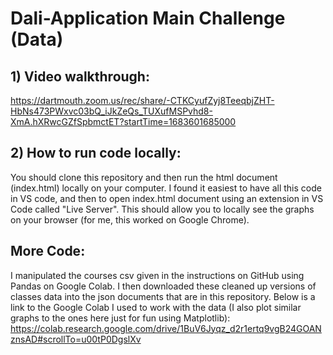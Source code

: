 # Dali-Application Main Challenge (Data)

## 1) Video walkthrough: 
https://dartmouth.zoom.us/rec/share/-CTKCyufZyj8TeeqbjZHT-HbNs473PWxvc03bQ_iJkZeQs_TUXufMSPvhd8-XmA.hXRwcGZfSpbmctET?startTime=1683601685000

## 2) How to run code locally:
You should clone this repository and then run the html document (index.html) locally on your computer. I found it easiest to have all this code in VS code, and then to open index.html document using an extension in VS Code called "Live Server". This should allow you to locally see the graphs on your browser (for me, this worked on Google Chrome).


## More Code: 
I manipulated the courses csv given in the instructions on GitHub using Pandas on Google Colab. I then downloaded these cleaned up versions of classes data into the json documents that are in this repository. Below is a link to the Google Colab I used to work with the data (I also plot similar graphs to the ones here just for fun using Matplotlib): https://colab.research.google.com/drive/1BuV6Jyqz_d2r1ertq9vgB24GOANznsAD#scrollTo=u00tP0DgslXv
